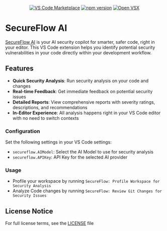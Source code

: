 
<div align="center">

[![VS Code Marketplace](https://img.shields.io/visual-studio-marketplace/v/codepathfinder.secureflow?label=VS%20Code&logo=visualstudiocode)](https://marketplace.visualstudio.com/items?itemName=codepathfinder.secureflow)
[![npm version](https://img.shields.io/npm/v/@codepathfinder/secureflow-cli?logo=npm)](https://www.npmjs.com/package/@codepathfinder/secureflow-cli)
[![Open VSX](https://img.shields.io/open-vsx/v/codepathfinder/secureflow?label=Open%20VSX&logo=vscodium)](https://open-vsx.org/extension/codepathfinder/secureflow)

</div>

# SecureFlow AI

[SecureFlow AI](https://codepathfinder.dev/secureflow-ai) is your AI security copilot for smarter, safer code, right in your editor. This VS Code extension helps you identify potential security vulnerabilities in your code directly within your development workflow.

## Features
 
- **Quick Security Analysis**: Run security analysis on your code and changes
- **Real-time Feedback**: Get immediate feedback on potential security issues
- **Detailed Reports**: View comprehensive reports with severity ratings, descriptions, and recommendations
- **In-Editor Experience**: All analysis happens right in your VS Code editor with no need to switch contexts

### Configuration

Set the following settings in your VS Code settings:

- `secureflow.AIModel`: Select the AI Model to use for security analysis
- `secureflow.APIKey`: API Key for the selected AI provider

### Usage

- Profile your workspace by running `SecureFlow: Profile Workspace for Security Analysis`
- Analyze Code changes by running `SecureFlow: Review Git Changes for Security Issues`

## License Notice

For full license terms, see the [LICENSE](LICENSE) file